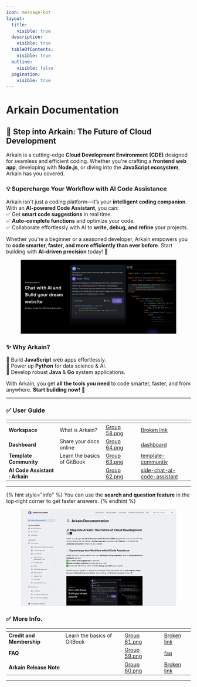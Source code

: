 ```yaml
---
icon: message-bot
layout:
  title:
    visible: true
  description:
    visible: true
  tableOfContents:
    visible: true
  outline:
    visible: false
  pagination:
    visible: true
---
```


# Arkain Documentation

## 🚀 **Step into Arkain: The Future of Cloud Development**

Arkain is a cutting-edge **Cloud Development Environment (CDE)** designed for seamless and efficient coding. Whether you're crafting a **frontend web app**, developing with **Node.js**, or diving into the **JavaScript ecosystem**, Arkain has you covered.

### 💡 **Supercharge Your Workflow with AI Code Assistance**

Arkain isn't just a coding platform—it’s your **intelligent coding companion**. With an **AI-powered Code Assistant**, you can:\
✅ Get **smart code suggestions** in real time.\
✅ **Auto-complete functions** and optimize your code.\
✅ Collaborate effortlessly with AI to **write, debug, and refine** your projects.

Whether you're a beginner or a seasoned developer, Arkain empowers you to **code smarter, faster, and more efficiently than ever before**. Start building with **AI-driven precision** today! 🚀

<figure><img src=".gitbook/assets/image (25).png" alt=""><figcaption></figcaption></figure>

### ✨ **Why Arkain?**

🔹 Build **JavaScript** web apps effortlessly.\
🔹 Power up **Python** for data science & AI.\
🔹 Develop robust **Java** & **Go** system applications.

With Arkain, you get **all the tools you need** to code smarter, faster, and from anywhere. **Start building now!** 🚀



***

### ✅  User Guide

<table data-card-size="large" data-view="cards" data-full-width="false"><thead><tr><th></th><th data-hidden></th><th data-hidden data-card-cover data-type="files"></th><th data-hidden></th><th data-hidden data-card-target data-type="content-ref"></th></tr></thead><tbody><tr><td><strong>Workspace</strong></td><td>What is Arkain?</td><td><a href=".gitbook/assets/Group 58.png">Group 58.png</a></td><td></td><td><a href="broken-reference">Broken link</a></td></tr><tr><td><strong>Dashboard</strong></td><td>Share your docs online</td><td><a href=".gitbook/assets/Group 64.png">Group 64.png</a></td><td></td><td><a href="user-guide/dashboard/">dashboard</a></td></tr><tr><td><strong>Template Community</strong></td><td>Learn the basics of GitBook</td><td><a href=".gitbook/assets/Group 63.png">Group 63.png</a></td><td></td><td><a href="user-guide/template-communtiy/">template-communtiy</a></td></tr><tr><td><strong>AI Code Assistant : Arkain</strong></td><td></td><td><a href=".gitbook/assets/Group 62.png">Group 62.png</a></td><td></td><td><a href="user-guide/side-chat-ai-code-assistant/">side-chat-ai-code-assistant</a></td></tr></tbody></table>

***

{% hint style="info" %}
You can use the **search and question feature** in the top-right corner to get faster answers.
{% endhint %}

<figure><img src=".gitbook/assets/2025-02-0111.24.56-ezgif.com-video-to-gif-converter.gif" alt=""><figcaption></figcaption></figure>

### ✅ More Info.

<table data-view="cards" data-full-width="false"><thead><tr><th></th><th data-hidden></th><th data-hidden data-card-cover data-type="files"></th><th data-hidden></th><th data-hidden data-card-target data-type="content-ref"></th></tr></thead><tbody><tr><td><strong>Credit and Membership</strong></td><td>Learn the basics of GitBook</td><td><a href=".gitbook/assets/Group 61.png">Group 61.png</a></td><td></td><td><a href="broken-reference">Broken link</a></td></tr><tr><td><strong>FAQ</strong></td><td></td><td><a href=".gitbook/assets/Group 59.png">Group 59.png</a></td><td></td><td><a href="faq/faq/">faq</a></td></tr><tr><td><strong>Arkain Release Note</strong></td><td></td><td><a href=".gitbook/assets/Group 60.png">Group 60.png</a></td><td></td><td><a href="broken-reference">Broken link</a></td></tr></tbody></table>

***
